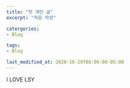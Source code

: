 ```yaml
---
title: "첫 개인 글"
excerpt: "처음 작성"

catergories:
- Blog

tags:
- Blog

last_modified_at: 2020-10-29T08:06:00-05:00
---
```


I LOVE LSY
